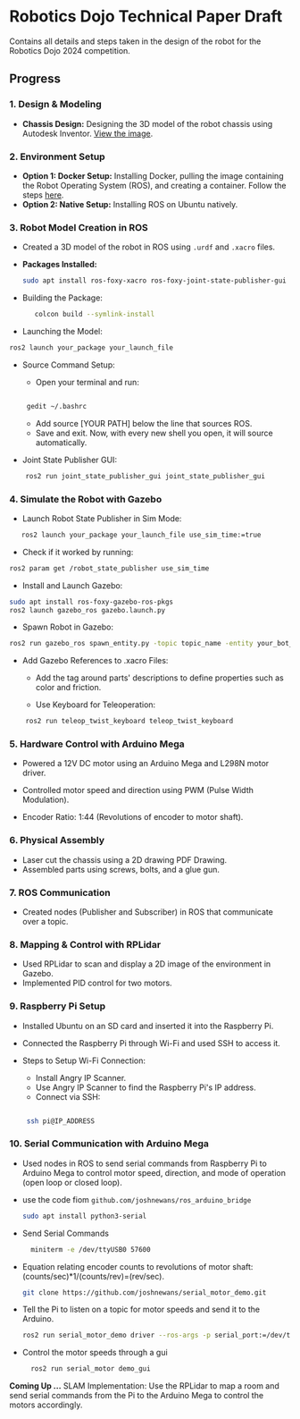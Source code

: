# Robotics Dojo Technical Paper Draft

Contains all details and steps taken in the design of the robot for the Robotics Dojo 2024 competition.

## Progress

### 1. Design & Modeling
- **Chassis Design:** Designing the 3D model of the robot chassis using Autodesk Inventor. [View the image](https://discordapp.com/channels/1109024319046164490/1272787350056996927/1275323132995043359).

### 2. Environment Setup
- **Option 1: Docker Setup:** Installing Docker, pulling the image containing the Robot Operating System (ROS), and creating a container. Follow the steps [here](https://github.com/roboticsdojo/rdj-2024-docker/tree/v1.1.0?tab=readme-ov-file).
- **Option 2: Native Setup:** Installing ROS on Ubuntu natively.

### 3. Robot Model Creation in ROS
- Created a 3D model of the robot in ROS using `.urdf` and `.xacro` files.
  
- **Packages Installed:**
  ```bash
  sudo apt install ros-foxy-xacro ros-foxy-joint-state-publisher-gui
  ```

- Building the Package:

   ``` bash
      colcon build --symlink-install
   ```

- Launching the Model:

``` bash
ros2 launch your_package your_launch_file
```

- Source Command Setup:

    - Open your terminal and run:

   ``` bash

    gedit ~/.bashrc
   ```
    - Add source [YOUR PATH] below the line that sources ROS.
    - Save and exit. Now, with every new shell you open, it will source automatically.

- Joint State Publisher GUI:

``` bash
    ros2 run joint_state_publisher_gui joint_state_publisher_gui
```
### 4. Simulate the Robot with Gazebo

  - Launch Robot State Publisher in Sim Mode:

   ``` bash
      ros2 launch your_package your_launch_file use_sim_time:=true
   ```
   -  Check if it worked by running:

``` bash
ros2 param get /robot_state_publisher use_sim_time
```
- Install and Launch Gazebo:

``` bash
sudo apt install ros-foxy-gazebo-ros-pkgs
ros2 launch gazebo_ros gazebo.launch.py
```
- Spawn Robot in Gazebo:
``` bash
ros2 run gazebo_ros spawn_entity.py -topic topic_name -entity your_bot_name
```
- Add Gazebo References to .xacro Files:

    - Add the <gazebo> tag around parts' descriptions to define properties such as color and friction.

    - Use Keyboard for Teleoperation:

``` bash
    ros2 run teleop_twist_keyboard teleop_twist_keyboard
```
### 5. Hardware Control with Arduino Mega

  - Powered a 12V DC motor using an Arduino Mega and L298N motor driver.

  - Controlled motor speed and direction using PWM (Pulse Width Modulation).

  - Encoder Ratio: 1:44 (Revolutions of encoder to motor shaft).

### 6. Physical Assembly

   - Laser cut the chassis using a 2D drawing PDF Drawing.
   - Assembled parts using screws, bolts, and a glue gun.

### 7. ROS Communication

  - Created nodes (Publisher and Subscriber) in ROS that communicate over a topic.

### 8. Mapping & Control with RPLidar

   - Used RPLidar to scan and display a 2D image of the environment in Gazebo.
   - Implemented PID control for two motors.

### 9. Raspberry Pi Setup

  - Installed Ubuntu on an SD card and inserted it into the Raspberry Pi.

  - Connected the Raspberry Pi through Wi-Fi and used SSH to access it.

  - Steps to Setup Wi-Fi Connection:
      - Install Angry IP Scanner.
      - Use Angry IP Scanner to find the Raspberry Pi's IP address.
      - Connect via SSH:

     ``` bash

      ssh pi@IP_ADDRESS
     ```

### 10. Serial Communication with Arduino Mega
  - Used nodes in ROS to send serial commands from Raspberry Pi to Arduino Mega to control motor speed, direction, and mode of operation (open loop or closed loop).
  - use the code fiom `github.com/joshnewans/ros_arduino_bridge`
    ``` bash
    sudo apt install python3-serial
    ```
  - Send Serial Commands
    ``` bash
      miniterm -e /dev/ttyUSB0 57600
    ```
  - Equation relating encoder counts to revolutions of motor shaft: (counts/sec)*1/(counts/rev)=(rev/sec).
    
    ``` bash
    git clone https://github.com/joshnewans/serial_motor_demo.git
     ```
  - Tell the Pi to listen on a topic for motor speeds and send it to the Arduino.
    ``` bash
    ros2 run serial_motor_demo driver --ros-args -p serial_port:=/dev/ttyUSB0 -p baud rate:=57600 -p loop_rate:=30 -p encoder_cpr:=3450
    ```
  - Control the motor speeds through a gui
    ``` bash
      ros2 run serial_motor demo_gui 
    ```

**Coming Up ...**  SLAM Implementation: Use the RPLidar to map a room and send serial commands from the Pi to the Arduino Mega to control the motors accordingly.


